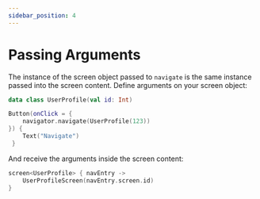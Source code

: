 ```yaml
---
sidebar_position: 4
---
```


# Passing Arguments

The instance of the screen object passed to `navigate` is the same instance passed into the screen content. Define arguments on your screen object:

```kotlin
data class UserProfile(val id: Int)

Button(onClick = {
    navigator.navigate(UserProfile(123))
}) {
    Text("Navigate")
 }
```

And receive the arguments inside the screen content:

```kotlin
screen<UserProfile> { navEntry ->
    UserProfileScreen(navEntry.screen.id)
}
```

